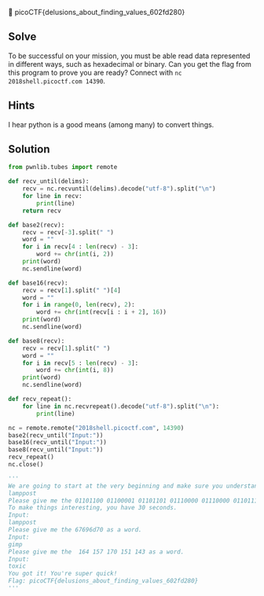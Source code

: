 :checkered_flag: picoCTF{delusions_about_finding_values_602fd280}

## Solve
To be successful on your mission, you must be able read data represented in different ways, such as hexadecimal or binary. Can you get the flag from this program to prove you are ready? Connect with `nc 2018shell.picoctf.com 14390`.

## Hints
I hear python is a good means (among many) to convert things.

## Solution
```python
from pwnlib.tubes import remote

def recv_until(delims):
    recv = nc.recvuntil(delims).decode("utf-8").split("\n")
    for line in recv:
        print(line)
    return recv

def base2(recv):
    recv = recv[-3].split(" ")
    word = ""
    for i in recv[4 : len(recv) - 3]:
        word += chr(int(i, 2))
    print(word)
    nc.sendline(word)

def base16(recv):
    recv = recv[1].split(" ")[4]
    word = ""
    for i in range(0, len(recv), 2):
        word += chr(int(recv[i : i + 2], 16))
    print(word)
    nc.sendline(word)

def base8(recv):
    recv = recv[1].split(" ")
    word = ""
    for i in recv[5 : len(recv) - 3]:
        word += chr(int(i, 8))
    print(word)
    nc.sendline(word)

def recv_repeat():
    for line in nc.recvrepeat().decode("utf-8").split("\n"):
        print(line)

nc = remote.remote("2018shell.picoctf.com", 14390)
base2(recv_until("Input:"))
base16(recv_until("Input:"))
base8(recv_until("Input:"))
recv_repeat()
nc.close()

'''
We are going to start at the very beginning and make sure you understand how data is stored.
lamppost
Please give me the 01101100 01100001 01101101 01110000 01110000 01101111 01110011 01110100 as a word.
To make things interesting, you have 30 seconds.
Input:
lamppost
Please give me the 67696d70 as a word.
Input:
gimp
Please give me the  164 157 170 151 143 as a word.
Input:
toxic
You got it! You're super quick!
Flag: picoCTF{delusions_about_finding_values_602fd280}
'''
```
